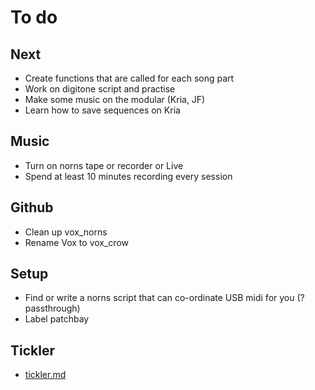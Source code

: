 # To do

## Next
- Create functions that are called for each song part
- Work on digitone script and practise
- Make some music on the modular (Kria, JF)
- Learn how to save sequences on Kria

## Music
- Turn on norns tape or recorder or Live
- Spend at least 10 minutes recording every session

## Github
- Clean up vox_norns
- Rename Vox to vox_crow

## Setup
- Find or write a norns script that can co-ordinate USB midi for you (?passthrough)
- Label patchbay

## Tickler
- [tickler.md](../main/tickler.md)
